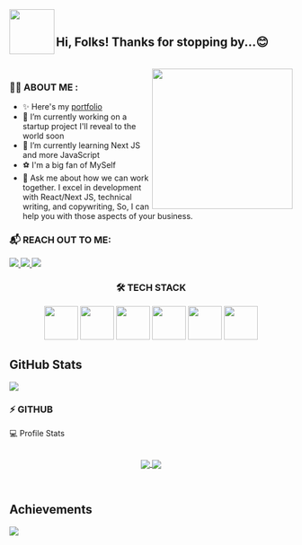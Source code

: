 <img align="left" src="https://blog.joypixels.com/content/images/2019/06/waving_hand_sign_1024.gif" width="80">
<br>
<h2> Hi, Folks! Thanks for stopping by...😊</h2>

<br clear="left" />

<img align="right" src="https://github.com/ShruAgarwal/ksound22/blob/main/cover.gif" width="250">

### 🙋‍♂️ ABOUT ME : 

- ✨ Here's my [portfolio](http://devu01.netlify.app)
- 🔭 I’m currently working on a startup project I'll reveal to the world soon
- 🌱 I’m currently learning Next JS and more JavaScript
- ⚽ I'm a big fan of MySelf
- 💬 Ask me about how we can work together. I excel in development with React/Next JS, technical writing, and copywriting, So, I can help you with those aspects of your business.

### 📬 REACH OUT TO ME:
<p align="left">
<a href="https://twitter.com/DeveshK80099670">
<img src="https://img.shields.io/badge/Twitter-1DA1F2.svg?style=for-the-badge&logo=Twitter&logoColor=white">
</a>
<a href="https://github.com/devesh192">
<img src="https://img.shields.io/badge/GitHub-181717.svg?style=for-the-badge&logo=GitHub&logoColor=white">
</a>
<a href="https://www.linkedin.com/in/devesh-k-48517421a">
<img src="https://img.shields.io/badge/LinkedIn-0A66C2.svg?style=for-the-badge&logo=LinkedIn&logoColor=white">
</a>
</p>



<h3 align="center"> 🛠 TECH STACK </h3>
<p align="center">
<img src="https://img.icons8.com/external-tal-revivo-green-tal-revivo/344/external-mongodb-a-cross-platform-document-oriented-database-program-logo-green-tal-revivo.png" width="60" />
<img src="https://www.orangemantra.com/wp-content/uploads/2019/05/expressjs-icon.png" width="60" />
<img src="https://img.icons8.com/ultraviolet/2x/react--v2.gif" width="60" />
<img src="https://img.icons8.com/color/344/nodejs.png" width="60" />
<img src="https://img.icons8.com/color/344/tailwindcss.png" width="60" />
<img src="https://img.icons8.com/external-tal-revivo-filled-tal-revivo/344/external-netlify-a-cloud-computing-company-that-offers-hosting-and-serverless-backend-services-for-static-websites-logo-filled-tal-revivo.png" width="60" />
</p>

## GitHub Stats


![](https://github-readme-stats.vercel.app/api/top-langs/?username=devesh192&langs_count=10&theme=default&show_icons=true&hide_border=true&layout=compact)

### ⚡ GITHUB 

 <summary> 💻 Profile Stats </summary>
 <br/>
 <p align="center">
  <a href="https://github.com/devesh192/github-readme-stats">
   <img align="center" src="https://github-readme-stats.vercel.app/api?username=devesh192&theme=midnight-purple&show_icons=true" />
  </a>
  <a href="https://github.com/devesh192/github-readme-streak-stats">
   <img align="center" src="https://github-readme-streak-stats.herokuapp.com/?user=devesh192&theme=midnight-purple" />
  </a>
  
 </p>
 <br/>
 </details>

## Achievements  
![](https://github-profile-trophy.vercel.app/?username=devesh192&show_icons=true&hide_border=false&include_all_commits=true)

<!---
 - 👋 Hi, I’m @Devesh192
- 👀 I’m interested in ...
- 🌱 I’m currently learning ...
- 💞️ I’m looking to collaborate on ...
- 📫 How to reach me ...
<a href="https://github.com/devesh192/github-readme-activity-graph">
  <img src="https://activity-graph.herokuapp.com/graph?username=devesh192&theme=elegant" />
  </a>
- :telescope: I’m working as a Software Engineer and contributing to frontend and backend for building web applications.

- :seedling: Exploring Technical Content Writing.

- :zap: In my free time, I solve problems on GeeksforGeeks and read tech articles.

- :mailbox:How to reach me: [![Linkedin Badge](https://img.shields.io/badge/-kakbar-blue?style=flat&logo=Linkedin&logoColor=white)](your-linkedin-url)

 <div id="badges">
  <a href="your-linkedin-URL">
    <img src="https://img.shields.io/badge/LinkedIn-blue?style=for-the-badge&logo=linkedin&logoColor=white" alt="LinkedIn Badge"/>
  </a>
  <a href="your-youtube-URL">
    <img src="https://img.shields.io/badge/YouTube-red?style=for-the-badge&logo=youtube&logoColor=white" alt="Youtube Badge"/>
  </a>
  <a href="your-twitter-URL">
    <img src="https://img.shields.io/badge/Twitter-blue?style=for-the-badge&logo=twitter&logoColor=white" alt="Twitter Badge"/>
  </a>
</div> --->
<!---
Devesh192/Devesh192 is a ✨ special ✨ repository because its `README.md` (this file) appears on your GitHub profile.
You can click the Preview link to take a look at your changes.
--->
